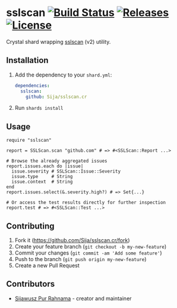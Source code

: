 # sslscan [![Build Status](https://travis-ci.com/Sija/sslscan.cr.svg?branch=master)](https://travis-ci.com/Sija/sslscan.cr) [![Releases](https://img.shields.io/github/release/Sija/sslscan.cr.svg)](https://github.com/Sija/sslscan.cr/releases) [![License](https://img.shields.io/github/license/Sija/sslscan.cr.svg)](https://github.com/Sija/sslscan.cr/blob/master/LICENSE)

Crystal shard wrapping [sslscan](https://github.com/rbsec/sslscan) (v2) utility.

## Installation

1. Add the dependency to your `shard.yml`:

   ```yaml
   dependencies:
     sslscan:
       github: Sija/sslscan.cr
   ```

2. Run `shards install`

## Usage

```crystal
require "sslscan"

report = SSLScan.scan "github.com" # => #<SSLScan::Report ...>

# Browse the already aggregated issues
report.issues.each do |issue|
  issue.severity # SSLScan::Issue::Severity
  issue.type     # String
  issue.context  # String
end
report.issues.select(&.severity.high?) # => Set{...}

# Or access the test results directly for further inspection
report.test # => #<SSLScan::Test ...>
```

## Contributing

1. Fork it (<https://github.com/Sija/sslscan.cr/fork>)
2. Create your feature branch (`git checkout -b my-new-feature`)
3. Commit your changes (`git commit -am 'Add some feature'`)
4. Push to the branch (`git push origin my-new-feature`)
5. Create a new Pull Request

## Contributors

- [Sijawusz Pur Rahnama](https://github.com/Sija) - creator and maintainer
